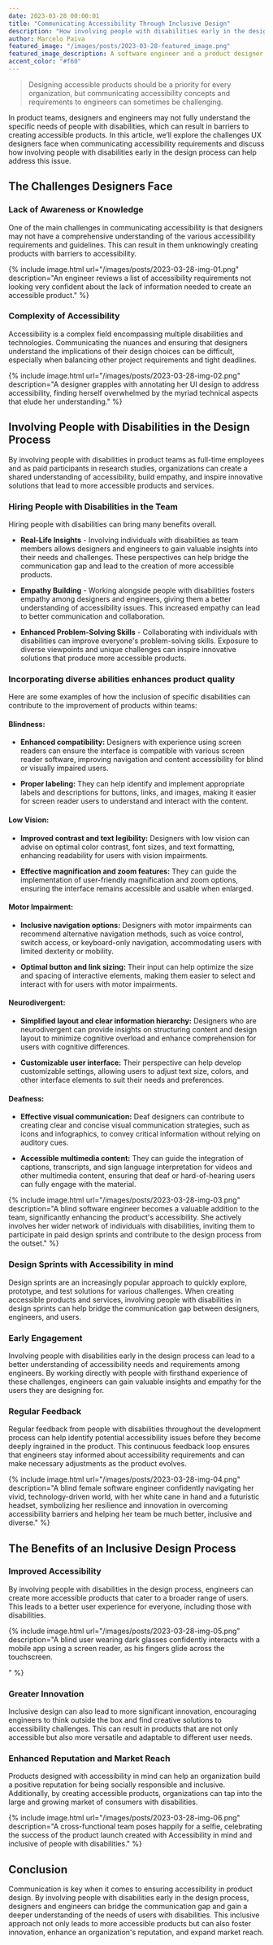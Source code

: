 ```yaml
---
date: 2023-03-28 00:00:01
title: "Communicating Accessibility Through Inclusive Design"
description: "How involving people with disabilities early in the design process can lead to more accessible products"
author: Marcelo Paiva
featured_image: "/images/posts/2023-03-28-featured_image.png"
featured_image_description: A software engineer and a product designer looking confused due to the lack of clear accessibility guidelines in the design deliverables.
accent_color: "#f60"
---
```


<blockquote class="accent"> Designing accessible products should be a priority for every organization, but communicating accessibility concepts and requirements to engineers can sometimes be challenging.
</blockquote>

In product teams, designers and engineers may not fully understand the specific needs of people with disabilities, which can result in barriers to creating accessible products. In this article, we’ll explore the challenges UX designers face when communicating accessibility requirements and discuss how involving people with disabilities early in the design process can help address this issue.

## The Challenges Designers Face

### Lack of Awareness or Knowledge

One of the main challenges in communicating accessibility is that designers may not have a comprehensive understanding of the various accessibility requirements and guidelines. This can result in them unknowingly creating products with barriers to accessibility.

{% include image.html
url="/images/posts/2023-03-28-img-01.png"
description="An engineer reviews a list of accessibility requirements not looking very confident about the lack of information needed to create an accessible product."
%}

### Complexity of Accessibility

Accessibility is a complex field encompassing multiple disabilities and technologies. Communicating the nuances and ensuring that designers understand the implications of their design choices can be difficult, especially when balancing other project requirements and tight deadlines.

{% include image.html
url="/images/posts/2023-03-28-img-02.png"
description="A designer grapples with annotating her UI design to address accessibility, finding herself overwhelmed by the myriad technical aspects that elude her understanding."
%}

## Involving People with Disabilities in the Design Process

By involving people with disabilities in product teams as full-time employees and as paid participants in research studies, organizations can create a shared understanding of accessibility, build empathy, and inspire innovative solutions that lead to more accessible products and services.

### Hiring People with Disabilities in the Team

Hiring people with disabilities can bring many benefits overall.

- **Real-Life Insights** - Involving individuals with disabilities as team members allows designers and engineers to gain valuable insights into their needs and challenges. These perspectives can help bridge the communication gap and lead to the creation of more accessible products.

- **Empathy Building** - Working alongside people with disabilities fosters empathy among designers and engineers, giving them a better understanding of accessibility issues. This increased empathy can lead to better communication and collaboration.

- **Enhanced Problem-Solving Skills** - Collaborating with individuals with disabilities can improve everyone's problem-solving skills. Exposure to diverse viewpoints and unique challenges can inspire innovative solutions that produce more accessible products.

### Incorporating diverse abilities enhances product quality

Here are some examples of how the inclusion of specific disabilities can contribute to the improvement of products within teams:

#### Blindness:

- **Enhanced compatibility:** Designers with experience using screen readers can ensure the interface is compatible with various screen reader software, improving navigation and content accessibility for blind or visually impaired users.

- **Proper labeling:** They can help identify and implement appropriate labels and descriptions for buttons, links, and images, making it easier for screen reader users to understand and interact with the content.

#### Low Vision:

- **Improved contrast and text legibility:** Designers with low vision can advise on optimal color contrast, font sizes, and text formatting, enhancing readability for users with vision impairments.

- **Effective magnification and zoom features:** They can guide the implementation of user-friendly magnification and zoom options, ensuring the interface remains accessible and usable when enlarged.

#### Motor Impairment:

- **Inclusive navigation options:** Designers with motor impairments can recommend alternative navigation methods, such as voice control, switch access, or keyboard-only navigation, accommodating users with limited dexterity or mobility.

- **Optimal button and link sizing:** Their input can help optimize the size and spacing of interactive elements, making them easier to select and interact with for users with motor impairments.

#### Neurodivergent:

- **Simplified layout and clear information hierarchy:** Designers who are neurodivergent can provide insights on structuring content and design layout to minimize cognitive overload and enhance comprehension for users with cognitive differences.

- **Customizable user interface:** Their perspective can help develop customizable settings, allowing users to adjust text size, colors, and other interface elements to suit their needs and preferences.

#### Deafness:

- **Effective visual communication:** Deaf designers can contribute to creating clear and concise visual communication strategies, such as icons and infographics, to convey critical information without relying on auditory cues.

- **Accessible multimedia content:** They can guide the integration of captions, transcripts, and sign language interpretation for videos and other multimedia content, ensuring that deaf or hard-of-hearing users can fully engage with the material.

{% include image.html
url="/images/posts/2023-03-28-img-03.png"
description="A blind software engineer becomes a valuable addition to the team, significantly enhancing the product's accessibility. She actively involves her wider network of individuals with disabilities, inviting them to participate in paid design sprints and contribute to the design process from the outset."
%}

### Design Sprints with Accessibility in mind

Design sprints are an increasingly popular approach to quickly explore, prototype, and test solutions for various challenges. When creating accessible products and services, involving people with disabilities in design sprints can help bridge the communication gap between designers, engineers, and users.

### Early Engagement

Involving people with disabilities early in the design process can lead to a better understanding of accessibility needs and requirements among engineers. By working directly with people with firsthand experience of these challenges, engineers can gain valuable insights and empathy for the users they are designing for.

### Regular Feedback

Regular feedback from people with disabilities throughout the development process can help identify potential accessibility issues before they become deeply ingrained in the product. This continuous feedback loop ensures that engineers stay informed about accessibility requirements and can make necessary adjustments as the product evolves.

{% include image.html
url="/images/posts/2023-03-28-img-04.png"
description="A blind female software engineer confidently navigating her vivid, technology-driven world, with her white cane in hand and a futuristic headset, symbolizing her resilience and innovation in overcoming accessibility barriers and helping her team be much better, inclusive and diverse."
%}

## The Benefits of an Inclusive Design Process

### Improved Accessibility

By involving people with disabilities in the design process, engineers can create more accessible products that cater to a broader range of users. This leads to a better user experience for everyone, including those with disabilities.

{% include image.html
url="/images/posts/2023-03-28-img-05.png"
description="A blind user wearing dark glasses confidently interacts with a mobile app using a screen reader, as his fingers glide across the touchscreen.

"
%}

### Greater Innovation

Inclusive design can also lead to more significant innovation, encouraging engineers to think outside the box and find creative solutions to accessibility challenges. This can result in products that are not only accessible but also more versatile and adaptable to different user needs.

### Enhanced Reputation and Market Reach

Products designed with accessibility in mind can help an organization build a positive reputation for being socially responsible and inclusive. Additionally, by creating accessible products, organizations can tap into the large and growing market of consumers with disabilities.

{% include image.html
url="/images/posts/2023-03-28-img-06.png"
description="A cross-functional team poses happily for a selfie, celebrating the success of the product launch created with Accessibility in mind and inclusive of people with disabilities."
%}

## Conclusion

Communication is key when it comes to ensuring accessibility in product design. By involving people with disabilities early in the design process, designers and engineers can bridge the communication gap and gain a deeper understanding of the needs of users with disabilities. This inclusive approach not only leads to more accessible products but can also foster innovation, enhance an organization's reputation, and expand market reach.
